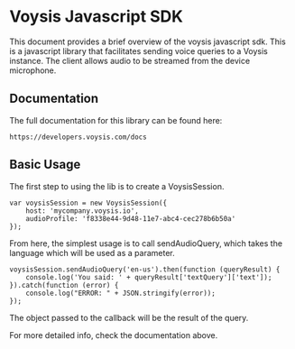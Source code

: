 Voysis Javascript SDK
=====================

This document provides a brief overview of the voysis javascript sdk.
This is a javascript library that facilitates sending voice
queries to a Voysis instance. The client allows audio to be
streamed from the device microphone.

Documentation
-------------

The full documentation for this library can be found here:

    https://developers.voysis.com/docs

Basic Usage
-----------

The first step to using the lib is to create a VoysisSession.

    var voysisSession = new VoysisSession({
        host: 'mycompany.voysis.io',
        audioProfile: 'f8338e44-9d48-11e7-abc4-cec278b6b50a'
    });

From here, the simplest usage is to call sendAudioQuery, which
takes the language which will be used as a parameter.

    voysisSession.sendAudioQuery('en-us').then(function (queryResult) {
        console.log('You said: ' + queryResult['textQuery']['text']);
    }).catch(function (error) {
        console.log("ERROR: " + JSON.stringify(error));
    });

The object passed to the callback will be the result of the query.

For more detailed info, check the documentation above.
